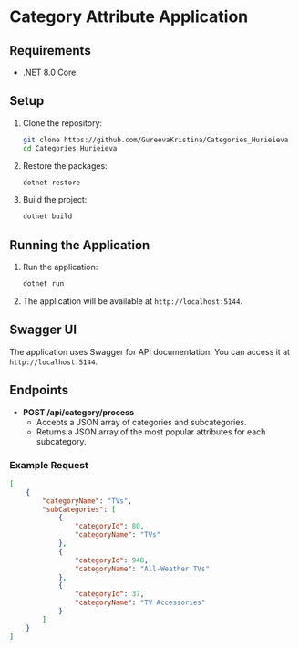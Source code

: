 # Category Attribute Application

## Requirements
- .NET 8.0 Core

## Setup
1. Clone the repository:
    ```sh
    git clone https://github.com/GureevaKristina/Categories_Hurieieva
    cd Categories_Hurieieva
    ```

2. Restore the packages:
    ```sh
    dotnet restore
    ```

3. Build the project:
    ```sh
    dotnet build
    ```

## Running the Application
1. Run the application:
    ```sh
    dotnet run
    ```

2. The application will be available at `http://localhost:5144`.

## Swagger UI
The application uses Swagger for API documentation. You can access it at `http://localhost:5144`.

## Endpoints
- **POST /api/category/process**
    - Accepts a JSON array of categories and subcategories.
    - Returns a JSON array of the most popular attributes for each subcategory.

### Example Request
```json
[
    {
        "categoryName": "TVs",
        "subCategories": [
            {
                "categoryId": 80,
                "categoryName": "TVs"
            },
            {
                "categoryId": 948,
                "categoryName": "All-Weather TVs"
            },
            {
                "categoryId": 37,
                "categoryName": "TV Accessories"
            }
        ]
    }
]
